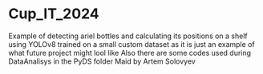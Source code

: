 # Cup_IT_2024
Example of detecting ariel bottles and calculating its positions on a shelf using YOLOv8 trained on a small custom dataset as it is just an example of what future project might lool like
Also there are some codes used during DataAnalisys in the PyDS folder
Maid by Artem Solovyev
